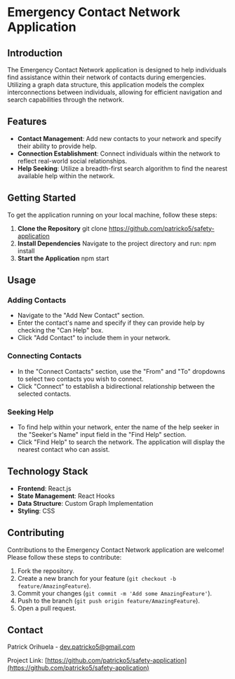 # Emergency Contact Network Application

## Introduction

The Emergency Contact Network application is designed to help individuals find assistance within their network of contacts during emergencies. Utilizing a graph data structure, this application models the complex interconnections between individuals, allowing for efficient navigation and search capabilities through the network.

## Features

- **Contact Management**: Add new contacts to your network and specify their ability to provide help.
- **Connection Establishment**: Connect individuals within the network to reflect real-world social relationships.
- **Help Seeking**: Utilize a breadth-first search algorithm to find the nearest available help within the network.

## Getting Started

To get the application running on your local machine, follow these steps:

1. **Clone the Repository**
     git clone https://github.com/patricko5/safety-application
2. **Install Dependencies**
      Navigate to the project directory and run:
      npm install
3. **Start the Application**
   npm start

## Usage

### Adding Contacts

- Navigate to the "Add New Contact" section.
- Enter the contact's name and specify if they can provide help by checking the "Can Help" box.
- Click "Add Contact" to include them in your network.

### Connecting Contacts

- In the "Connect Contacts" section, use the "From" and "To" dropdowns to select two contacts you wish to connect.
- Click "Connect" to establish a bidirectional relationship between the selected contacts.

### Seeking Help

- To find help within your network, enter the name of the help seeker in the "Seeker's Name" input field in the "Find Help" section.
- Click "Find Help" to search the network. The application will display the nearest contact who can assist.

## Technology Stack

- **Frontend**: React.js
- **State Management**: React Hooks
- **Data Structure**: Custom Graph Implementation
- **Styling**: CSS

## Contributing

Contributions to the Emergency Contact Network application are welcome! Please follow these steps to contribute:

1. Fork the repository.
2. Create a new branch for your feature (`git checkout -b feature/AmazingFeature`).
3. Commit your changes (`git commit -m 'Add some AmazingFeature'`).
4. Push to the branch (`git push origin feature/AmazingFeature`).
5. Open a pull request.

## Contact

Patrick Orihuela - dev.patricko5@gmail.com

Project Link: [https://github.com/patricko5/safety-application](https://github.com/patricko5/safety-application)


   
